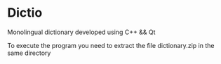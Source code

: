 # Dictio
Monolingual dictionary developed using C++ &amp;&amp; Qt

To execute the program you need to extract the file dictionary.zip in the same directory
